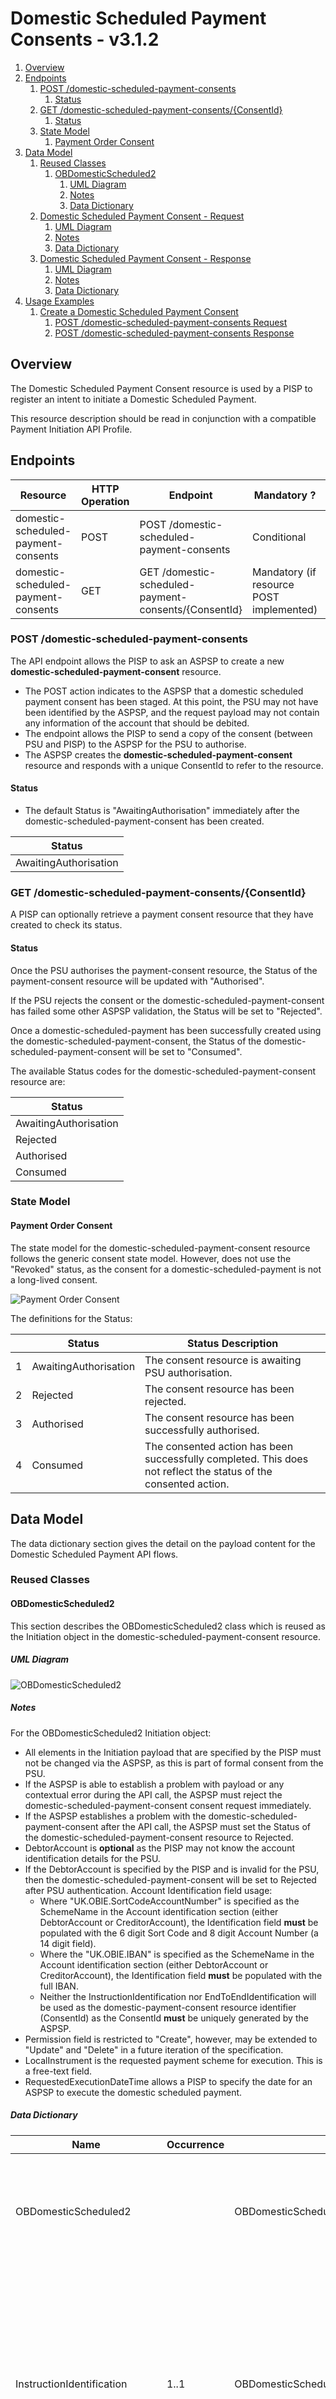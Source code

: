 # Domestic Scheduled Payment Consents  - v3.1.2

1. [Overview](#overview)
2. [Endpoints](#endpoints)
   1. [POST /domestic-scheduled-payment-consents](#post-domestic-scheduled-payment-consents)
      1. [Status](#status)
   2. [GET /domestic-scheduled-payment-consents/{ConsentId}](#get-domestic-scheduled-payment-consentsconsentid)
      1. [Status](#status-1)
   3. [State Model](#state-model)
      1. [Payment Order Consent](#payment-order-consent)
3. [Data Model](#data-model)
   1. [Reused Classes](#reused-classes)
      1. [OBDomesticScheduled2](#obdomesticscheduled2)
         1. [UML Diagram](#uml-diagram)
         2. [Notes](#notes)
         3. [Data Dictionary](#data-dictionary)
   2. [Domestic Scheduled Payment Consent - Request](#domestic-scheduled-payment-consent---request)
      1. [UML Diagram](#uml-diagram-1)
      2. [Notes](#notes-1)
      3. [Data Dictionary](#data-dictionary-1)
   3. [Domestic Scheduled Payment Consent - Response](#domestic-scheduled-payment-consent---response)
      1. [UML Diagram](#uml-diagram-2)
      2. [Notes](#notes-2)
      3. [Data Dictionary](#data-dictionary-2)
4. [Usage Examples](#usage-examples)
      1. [Create a Domestic Scheduled Payment Consent](#create-a-domestic-scheduled-payment-consent)
         1. [POST /domestic-scheduled-payment-consents Request](#post-domestic-scheduled-payment-consents-request)
         2. [POST /domestic-scheduled-payment-consents Response](#post-domestic-scheduled-payment-consents-response)

## Overview

The Domestic Scheduled Payment Consent resource is used by a PISP to register an intent to initiate a Domestic Scheduled Payment.

This resource description should be read in conjunction with a compatible Payment Initiation API Profile.

## Endpoints

| Resource |HTTP Operation |Endpoint |Mandatory ? |Scope |Grant Type |Message Signing |Idempotency Key |Request Object |Response Object |
| -------- |-------------- |-------- |----------- |----- |---------- |--------------- |--------------- |-------------- |--------------- |
| domestic-scheduled-payment-consents |POST |POST /domestic-scheduled-payment-consents |Conditional |payments |Client Credentials |Signed Request Signed Response |Yes |OBWriteDomesticScheduledConsent4 |OBWriteDomesticScheduledConsentResponse4 |
| domestic-scheduled-payment-consents |GET |GET /domestic-scheduled-payment-consents/{ConsentId} |Mandatory (if resource POST implemented) |payments |Client Credentials |Signed Response |No |NA |OBWriteDomesticScheduledConsentResponse4 |

### POST /domestic-scheduled-payment-consents

The API endpoint allows the PISP to ask an ASPSP to create a new **domestic-scheduled-payment-consent** resource.

* The POST action indicates to the ASPSP that a domestic scheduled payment consent has been staged. At this point, the PSU may not have been identified by the ASPSP, and the request payload may not contain any information of the account that should be debited.
* The endpoint allows the PISP to send a copy of the consent (between PSU and PISP) to the ASPSP for the PSU to authorise.
* The ASPSP creates the **domestic-scheduled-payment-consent** resource and responds with a unique ConsentId to refer to the resource.

#### Status

* The default Status is "AwaitingAuthorisation" immediately after the domestic-scheduled-payment-consent has been created.

| Status |
| ------ |
| AwaitingAuthorisation |

### GET /domestic-scheduled-payment-consents/{ConsentId}

A PISP can optionally retrieve a payment consent resource that they have created to check its status. 

#### Status

Once the PSU authorises the payment-consent resource, the Status of the payment-consent resource will be updated with "Authorised".

If the PSU rejects the consent or the domestic-scheduled-payment-consent has failed some other ASPSP validation, the Status will be set to "Rejected".

Once a domestic-scheduled-payment has been successfully created using the domestic-scheduled-payment-consent, the Status of the domestic-scheduled-payment-consent will be set to "Consumed".

The available Status codes for the domestic-scheduled-payment-consent resource are:

| Status |
| ------ |
| AwaitingAuthorisation |
| Rejected |
| Authorised |
| Consumed |

### State Model

#### Payment Order Consent

The state model for the domestic-scheduled-payment-consent resource follows the generic consent state model. However, does not use the "Revoked" status, as the consent for a domestic-scheduled-payment is not a long-lived consent.

![Payment Order Consent](images/image2018-5-18_10-24-21.png)

The definitions for the Status:

|  |Status |Status Description |
| --- |------ |------------------ |
| 1 |AwaitingAuthorisation |The consent resource is awaiting PSU authorisation. |
| 2 |Rejected |The consent resource has been rejected. |
| 3 |Authorised |The consent resource has been successfully authorised. |
| 4 |Consumed |The consented action has been successfully completed. This does not reflect the status of the consented action. |

## Data Model

The data dictionary section gives the detail on the payload content for the Domestic Scheduled Payment API flows.

### Reused Classes

#### OBDomesticScheduled2

This section describes the OBDomesticScheduled2 class which is reused as the Initiation object in the domestic-scheduled-payment-consent resource.

##### UML Diagram

![OBDomesticScheduled2](images/OBDomesticScheduled2.gif)

##### Notes

For the OBDomesticScheduled2 Initiation object:  

* All elements in the Initiation payload that are specified by the PISP must not be changed via the ASPSP, as this is part of formal consent from the PSU.
* If the ASPSP is able to establish a problem with payload or any contextual error during the API call, the ASPSP must reject the domestic-scheduled-payment-consent consent request immediately.
* If the ASPSP establishes a problem with the domestic-scheduled-payment-consent after the API call, the ASPSP must set the Status of the domestic-scheduled-payment-consent resource to Rejected.
* DebtorAccount is **optional** as the PISP may not know the account identification details for the PSU.
* If the DebtorAccount is specified by the PISP and is invalid for the PSU, then the domestic-scheduled-payment-consent will be set to Rejected after PSU authentication.
Account Identification field usage:
  * Where "UK.OBIE.SortCodeAccountNumber" is specified as the SchemeName in the Account identification section (either DebtorAccount or CreditorAccount), the Identification field **must** be populated with the 6 digit Sort Code and 8 digit Account Number (a 14 digit field).
  * Where the "UK.OBIE.IBAN" is specified as the SchemeName in the Account identification section (either DebtorAccount or CreditorAccount), the Identification field **must** be populated with the full IBAN.
  * Neither the InstructionIdentification nor EndToEndIdentification will be used as the domestic-payment-consent resource identifier (ConsentId) as the ConsentId **must** be uniquely generated by the ASPSP.
* Permission field is restricted to "Create", however, may be extended to "Update" and "Delete" in a future iteration of the specification.
* LocalInstrument is the requested payment scheme for execution. This is a free-text field.
* RequestedExecutionDateTime allows a PISP to specify the date for an ASPSP to execute the domestic scheduled payment.

##### Data Dictionary

| Name |Occurrence |XPath |EnhancedDefinition |Class |Codes |Pattern |
| ---- |---------- |----- |------------------ |----- |----- |------- |
| OBDomesticScheduled2 | |OBDomesticScheduled2 |The Initiation payload is sent by the initiating party to the ASPSP. It is used to request movement of funds from the debtor account to a creditor for a single scheduled domestic payment. |OBDomesticScheduled2 | | |
| InstructionIdentification |1..1 |OBDomesticScheduled2/InstructionIdentification |Unique identification as assigned by an instructing party for an instructed party to unambiguously identify the instruction. Usage: the instruction identification is a point to point reference that can be used between the instructing party and the instructed party to refer to the individual instruction. It can be included in several messages related to the instruction. |Max35Text | | |
| EndToEndIdentification |0..1 |OBDomesticScheduled2/EndToEndIdentification |Unique identification assigned by the initiating party to unambiguously identify the transaction. This identification is passed on, unchanged, throughout the entire end-to-end chain. Usage: The end-to-end identification can be used for reconciliation or to link tasks relating to the transaction. It can be included in several messages related to the transaction. OB: The Faster Payments Scheme can only access 31 characters for the EndToEndIdentification field. |Max35Text | | |
| LocalInstrument |0..1 |OBDomesticScheduled2/LocalInstrument |User community specific instrument. Usage: This element is used to specify a local instrument, local clearing option and/or further qualify the service or service level. |OBExternalLocalInstrument1Code | | |
| RequestedExecutionDateTime |1..1 |OBDomesticScheduled2/RequestedExecutionDateTime |Date at which the initiating party requests the clearing agent to process the payment. Usage: This is the date on which the debtor's account is to be debited. |ISODateTime | | |
| InstructedAmount |1..1 |OBDomesticScheduled2/InstructedAmount |Amount of money to be moved between the debtor and creditor, before deduction of charges, expressed in the currency as ordered by the initiating party. Usage: This amount has to be transported unchanged through the transaction chain. |OBActiveOrHistoricCurrencyAndAmount | | |
| Amount |1..1 |OBDomesticScheduled2/InstructedAmount/Amount |A number of monetary units specified in an active currency where the unit of currency is explicit and compliant with ISO 4217. |OBActiveCurrencyAndAmount_SimpleType | |^\d{1,13}\.\d{1,5}$ |
| Currency |1..1 |OBDomesticScheduled2/InstructedAmount/Currency |A code allocated to a currency by a Maintenance Agency under an international identification scheme, as described in the latest edition of the international standard ISO 4217 "Codes for the representation of currencies and funds". |ActiveOrHistoricCurrencyCode | |^[A-Z]{3,3}$ |
| DebtorAccount |0..1 |OBDomesticScheduled2/DebtorAccount |Unambiguous identification of the account of the debtor to which a debit entry will be made as a result of the transaction. |OBCashAccountDebtor4 | | |
| SchemeName |1..1 |OBDomesticScheduled2/DebtorAccount/SchemeName |Name of the identification scheme, in a coded form as published in an external list. |OBExternalAccountIdentification4Code | | |
| Identification |1..1 |OBDomesticScheduled2/DebtorAccount/Identification |Identification assigned by an institution to identify an account. This identification is known by the account owner. |Max256Text | | |
| Name |0..1 |OBDomesticScheduled2/DebtorAccount/Name |The account name is the name or names of the account owner(s) represented at an account level, as displayed by the ASPSP's online channels. Note, the account name is not the product name or the nickname of the account. |Max70Text | | |
| SecondaryIdentification |0..1 |OBDomesticScheduled2/DebtorAccount/SecondaryIdentification |This is secondary identification of the account, as assigned by the account servicing institution. This can be used by building societies to additionally identify accounts with a roll number (in addition to a sort code and account number combination). |Max34Text | | |
| CreditorAccount |1..1 |OBDomesticScheduled2/CreditorAccount |Unambiguous identification of the account of the creditor to which a credit entry will be posted as a result of the payment transaction. |OBCashAccountCreditor3 | | |
| SchemeName |1..1 |OBDomesticScheduled2/CreditorAccount/SchemeName |Name of the identification scheme, in a coded form as published in an external list. |OBExternalAccountIdentification4Code | | |
| Identification |1..1 |OBDomesticScheduled2/CreditorAccount/Identification |Identification assigned by an institution to identify an account. This identification is known by the account owner. |Max256Text | | |
| Name |1..1 |OBDomesticScheduled2/CreditorAccount/Name |The account name is the name or names of the account owner(s) represented at an account level. Note, the account name is not the product name or the nickname of the account. OB: ASPSPs may carry out name validation for Confirmation of Payee, but it is not mandatory. |Max70Text | | |
| SecondaryIdentification |0..1 |OBDomesticScheduled2/CreditorAccount/SecondaryIdentification |This is secondary identification of the account, as assigned by the account servicing institution. This can be used by building societies to additionally identify accounts with a roll number (in addition to a sort code and account number combination). |Max34Text | | |
| CreditorPostalAddress |0..1 |OBDomesticScheduled2/CreditorPostalAddress |Information that locates and identifies a specific address, as defined by postal services. |OBPostalAddress6 | | |
| AddressType |0..1 |OBDomesticScheduled2/CreditorPostalAddress/AddressType |Identifies the nature of the postal address. |OBAddressTypeCode |Business Correspondence DeliveryTo MailTo POBox Postal Residential Statement | |
| Department |0..1 |OBDomesticScheduled2/CreditorPostalAddress/Department |Identification of a division of a large organisation or building. |Max70Text | | |
| SubDepartment |0..1 |OBDomesticScheduled2/CreditorPostalAddress/SubDepartment |Identification of a sub-division of a large organisation or building. |Max70Text | | |
| StreetName |0..1 |OBDomesticScheduled2/CreditorPostalAddress/StreetName |Name of a street or thoroughfare. |Max70Text | | |
| BuildingNumber |0..1 |OBDomesticScheduled2/CreditorPostalAddress/BuildingNumber |Number that identifies the position of a building on a street. |Max16Text | | |
| PostCode |0..1 |OBDomesticScheduled2/CreditorPostalAddress/PostCode |Identifier consisting of a group of letters and/or numbers that is added to a postal address to assist the sorting of mail. |Max16Text | | |
| TownName |0..1 |OBDomesticScheduled2/CreditorPostalAddress/TownName |Name of a built-up area, with defined boundaries, and a local government. |Max35Text | | |
| CountrySubDivision |0..1 |OBDomesticScheduled2/CreditorPostalAddress/CountrySubDivision |Identifies a subdivision of a country such as state, region, county. |Max35Text | | |
| Country |0..1 |OBDomesticScheduled2/CreditorPostalAddress/Country |Nation with its own government. |CountryCode | |^[A-Z]{2,2}$ |
| AddressLine |0..7 |OBDomesticScheduled2/CreditorPostalAddress/AddressLine |Information that locates and identifies a specific address, as defined by postal services, presented in free format text. |Max70Text | | |
| RemittanceInformation |0..1 |OBDomesticScheduled2/RemittanceInformation |Information supplied to enable the matching of an entry with the items that the transfer is intended to settle, such as commercial invoices in an accounts' receivable system. |OBRemittanceInformation1 | | |
| Unstructured |0..1 |OBDomesticScheduled2/RemittanceInformation/Unstructured |Information supplied to enable the matching/reconciliation of an entry with the items that the payment is intended to settle, such as commercial invoices in an accounts' receivable system, in an unstructured form. |Max140Text | | |
| Reference |0..1 |OBDomesticScheduled2/RemittanceInformation/Reference |Unique reference, as assigned by the creditor, to unambiguously refer to the payment transaction. Usage: If available, the initiating party should provide this reference in the structured remittance information, to enable reconciliation by the creditor upon receipt of the amount of money. If the business context requires the use of a creditor reference or a payment remit identification, and only one identifier can be passed through the end-to-end chain, the creditor's reference or payment remittance identification should be quoted in the end-to-end transaction identification. OB: The Faster Payments Scheme can only accept 18 characters for the ReferenceInformation field - which is where this ISO field will be mapped. |Max35Text | | |
| SupplementaryData |0..1 |OBDomesticScheduled2/SupplementaryData |Additional information that can not be captured in the structured fields and/or any other specific block. |OBSupplementaryData1 | | |

### Domestic Scheduled Payment Consent - Request

The OBWriteDomesticScheduledConsent4 object will be used for the call to:

* POST /domestic-scheduled-payment-consents

#### UML Diagram

![Domestic Scheduled Payment Consent - Request](images/OBWriteDomesticScheduledConsent4.png)

#### Notes

The domestic-scheduled-payment-consent **request** contains these objects:

* Initiation
* Authorisation
* SCASupportData
* Risk

#### Data Dictionary

| Name |Occurrence |XPath |EnhancedDefinition |Class |Codes |Pattern |
| ---- |---------- |----- |------------------ |----- |----- |------- |
| OBWriteDomesticScheduledConsent4 | |OBWriteDomesticScheduledConsent4 | |OBWriteDomesticScheduledConsent4 | | |
| Data |1..1 |OBWriteDomesticScheduledConsent4/Data | |OBWriteDataDomesticScheduledConsent4 | | |
| Permission |1..1 |OBWriteDomesticScheduledConsent4/Data/Permission |Specifies the Open Banking service request types. |OBExternalPermissions2Code |Create | |
| ReadRefundAccount |0..1 |OBWriteDomesticScheduledConsent4/Data/ReadRefundAccount | Specifies to share the refund account details with PISP |OBReadRefundAccount1Code |Yes No | |
| Initiation |1..1 |OBWriteDomesticScheduledConsent4/Data/Initiation |The Initiation payload is sent by the initiating party to the ASPSP. It is used to request movement of funds from the debtor account to a creditor for a single scheduled domestic payment. |OBDomesticScheduled2 | | |
| Authorisation |0..1 |OBWriteDomesticScheduledConsent4/Data/Authorisation |Type of authorisation flow requested. |OBAuthorisation1 | | |
| SCASupportData |0..1 |OBWriteDomesticScheduledConsent4/Data/SCASupportData |Supporting Data provided by TPP, when requesting SCA Exemption. |OBSCASupportData1 | | |
| Risk |1..1 |OBWriteDomesticScheduledConsent4/Risk |The Risk section is sent by the initiating party to the ASPSP. It is used to specify additional details for risk scoring for Payments. |OBRisk1 | | |

### Domestic Scheduled Payment Consent - Response

The OBWriteDomesticScheduledConsentResponse4 object will be used for a response to a call to:

* POST /domestic-scheduled-payment-consents
* GET /domestic-scheduled-payment-consents/{ConsentId}

#### UML Diagram

![Domestic Scheduled Payment Consent - Response](images/OBWriteDomesticScheduledConsentResponse4.png)

#### Notes

The domestic-scheduled-payment-consent **response** contains the full **original** payload from the domestic-scheduled-payment-consent **request** with these additional elements:

* ConsentId.
* CreationDateTime the domestic-scheduled-payment-consent resource was created.
* Status and StatusUpdateDateTime of the domestic-scheduled-payment-consent resource.
* Permission field in the original request.
* ReadRefundAccount field in the original request.
* CutOffDateTime Behaviour is explained in the Payment Initiation API Profile, Section - [Payment Restrictions -> CutOffDateTime Behaviour](../../profiles/payment-initiation-api-profile.md#cutoffdatetime-behaviour).
* ExpectedExecutionDateTime for the domestic-scheduled-payment resource if created before CutOffDateTIme - the expected DateTime the payment is executed against the Debtor Account. If populated, the ASPSP must update the value with any changes (e.g., after PSU authorisation).
* ExpectedSettlementDateTime for the domestic-scheduled-payment resource if created before CutOffDateTIme - the expected DateTime the payment will be received at the Creditor Account. If populated, the ASPSP must update the value with any changes (e.g., after PSU authorisation).
* Charges array - for the breakdown of applicable ASPSP charges.

#### Data Dictionary

| Name |Occurrence |XPath |EnhancedDefinition |Class |Codes |Pattern |
| ---- |---------- |----- |------------------ |----- |----- |------- |
| OBWriteDomesticScheduledConsentResponse4 | |OBWriteDomesticScheduledConsentResponse4 | |OBWriteDomesticScheduledConsentResponse4 | | |
| Data |1..1 |OBWriteDomesticScheduledConsentResponse4/Data | |OBWriteDataDomesticScheduledConsentResponse4 | | |
| ConsentId |1..1 |OBWriteDomesticScheduledConsentResponse4/Data/ConsentId |OB: Unique identification as assigned by the ASPSP to uniquely identify the consent resource. |Max128Text | | |
| CreationDateTime |1..1 |OBWriteDomesticScheduledConsentResponse4/Data/CreationDateTime |Date and time at which the resource was created. |ISODateTime | | |
| Status |1..1 |OBWriteDomesticScheduledConsentResponse4/Data/Status |Specifies the status of consent resource in code form. |OBExternalConsentStatus1Code |Authorised AwaitingAuthorisation Consumed Rejected | |
| StatusUpdateDateTime |1..1 |OBWriteDomesticScheduledConsentResponse4/Data/StatusUpdateDateTime |Date and time at which the consent resource status was updated. |ISODateTime | | |
| Permission |1..1 |OBWriteDomesticScheduledConsentResponse4/Data/Permission |Specifies the Open Banking service request types. |OBExternalPermissions2Code |Create | |
| ReadRefundAccount |0..1 |OBWriteDomesticScheduledConsentResponse4/Data/ReadRefundAccount | Specifies to share the refund account details with PISP |OBReadRefundAccount1Code |Yes No | 
| CutOffDateTime |0..1 |OBWriteDomesticScheduledConsentResponse4/Data/CutOffDateTime |Specified cut-off date and time for the payment consent. |ISODateTime | | |
| ExpectedExecutionDateTime |0..1 |OBWriteDomesticScheduledConsentResponse4/Data/ExpectedExecutionDateTime |Expected execution date and time for the payment resource. |ISODateTime | | |
| ExpectedSettlementDateTime |0..1 |OBWriteDomesticScheduledConsentResponse4/Data/ExpectedSettlementDateTime |Expected settlement date and time for the payment resource. |ISODateTime | | |
| Charges |0..n |OBWriteDomesticScheduledConsentResponse4/Data/Charges |Set of elements used to provide details of a charge for the payment initiation. |OBCharge2 | | |
| Initiation |1..1 |OBWriteDomesticScheduledConsentResponse4/Data/Initiation |The Initiation payload is sent by the initiating party to the ASPSP. It is used to request movement of funds from the debtor account to a creditor for a single scheduled domestic payment. |OBDomesticScheduled2 | | |
| Authorisation |0..1 |OBWriteDomesticScheduledConsentResponse4/Data/Authorisation |Type of authorisation flow requested. |OBAuthorisation1 | | |
| SCASupportData |0..1 |OBWriteDomesticScheduledConsentResponse4/Data/SCASupportData |Supporting Data provided by TPP, when requesting SCA Exemption. |OBSCASupportData1 | | |
| Risk |1..1 |OBWriteDomesticScheduledConsentResponse4/Risk |The Risk section is sent by the initiating party to the ASPSP. It is used to specify additional details for risk scoring for Payments. |OBRisk1 | | |

## Usage Examples

#### Create a Domestic Scheduled Payment Consent

##### POST /domestic-scheduled-payment-consents Request

```text
POST /domestic-scheduled-payment-consents HTTP/1.1
Authorization: Bearer 2YotnFZFEjr1zCsicMWpAA
x-idempotency-key: FRESCO.21302.GFX.20
x-jws-signature:
TGlmZSdzIGEgam91cm5leSBub3QgYSBkZXN0aW5hdGlvbiA=..T2ggZ29vZCBldmVuaW5nIG1yIHR5bGVyIGdvaW5nIGRvd24gPw==
x-fapi-auth-date: Sun, 10 Sep 2017 19:43:31 GMT
x-fapi-customer-ip-address: 104.25.212.99
x-fapi-interaction-id: 93bac548-d2de-4546-b106-880a5018460d
Content-Type: application/json
Accept: application/json
```

```json
{
  "Data": {
    "Permission": "Create",
    "ReadRefundAccount": "Yes",
    "Initiation": {
      "InstructionIdentification": "89f0a53a91ee47f6a383536f851d6b5a",
      "RequestedExecutionDateTime": "2018-08-06T00:00:00+00:00",
      "InstructedAmount": {
        "Amount": "200.00",
        "Currency": "GBP"
      },
      "DebtorAccount": {
        "SchemeName": "UK.OBIE.SortCodeAccountNumber",
        "Identification": "11280001234567",
        "Name": "Andrea Frost"
      },
      "CreditorAccount": {
        "SchemeName": "UK.OBIE.SortCodeAccountNumber",
        "Identification": "08080021325698",
        "Name": "Tom Kirkman"
      },
      "RemittanceInformation": {
        "Reference": "DSR-037",
        "Unstructured": "Internal ops code 5120103"
      }
    }
  },
  "Risk": {
    "PaymentContextCode": "PartyToParty"
  }
}
```

##### POST /domestic-scheduled-payment-consents Response

```text
HTTP/1.1 201 Created
x-jws-signature: V2hhdCB3ZSBnb3QgaGVyZQ0K..aXMgZmFpbHVyZSB0byBjb21tdW5pY2F0ZQ0K
x-fapi-interaction-id: 93bac548-d2de-4546-b106-880a5018460d
Content-Type: application/json
```

```json
{
  "Data": {
    "ConsentId": "7290",
    "Permission": "Create",
    "ReadRefundAccount": "Yes",
    "Status": "AwaitingAuthorisation",
    "CreationDateTime": "2018-05-05T15:15:13+00:00",
    "StatusUpdateDateTime": "2018-05-05T15:15:13+00:00",
    "Initiation": {
      "InstructionIdentification": "89f0a53a91ee47f6a383536f851d6b5a",
      "RequestedExecutionDateTime": "2018-08-06T00:00:00+00:00",
      "InstructedAmount": {
        "Amount": "200.00",
        "Currency": "GBP"
      },
      "DebtorAccount": {
        "SchemeName": "UK.OBIE.SortCodeAccountNumber",
        "Identification": "11280001234567",
        "Name": "Andrea Frost"
      },
      "CreditorAccount": {
        "SchemeName": "UK.OBIE.SortCodeAccountNumber",
        "Identification": "08080021325698",
        "Name": "Tom Kirkman"
      },
      "RemittanceInformation": {
        "Reference": "DSR-037",
        "Unstructured": "Internal ops code 5120103"
      }
    }
  },
  "Risk": {
    "PaymentContextCode": "PartyToParty"
  },
  "Links": {
    "Self": "https://api.alphabank.com/open-banking/v3.1/pisp/domestic-scheduled-payment-consents/7290"
  },
  "Meta": {}
}
```